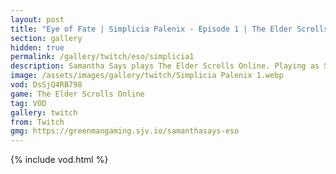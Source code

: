```yaml
---
layout: post
title: "Eye of Fate | Simplicia Palenix - Episode 1 | The Elder Scrolls Online: Necrom"
section: gallery
hidden: true
permalink: /gallery/twitch/eso/simplicia1
description: Samantha Says plays The Elder Scrolls Online. Playing as Simplicia Palenix, this is episode 1.
image: /assets/images/gallery/twitch/Simplicia Palenix 1.webp
vod: DsSjQ4RB798
game: The Elder Scrolls Online
tag: VOD
gallery: twitch
from: Twitch
gmg: https://greenmangaming.sjv.io/samanthasays-eso
---
```

{% include vod.html %}